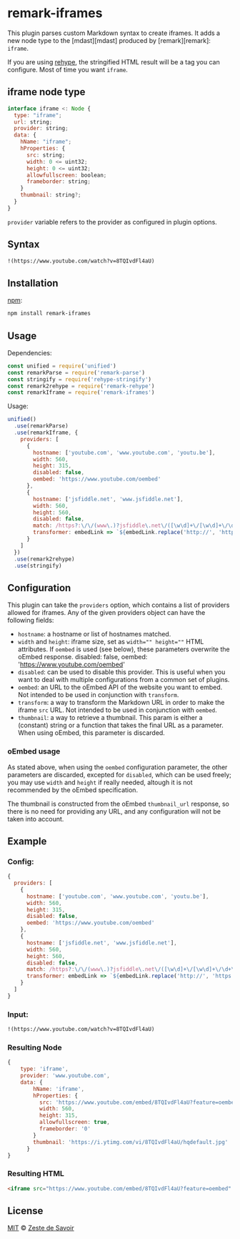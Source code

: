 # remark-iframes

This plugin parses custom Markdown syntax to create iframes.
It adds a new node type to the [mdast][mdast] produced by [remark][remark]: `iframe`.

If you are using [rehype][rehype], the stringified HTML result will be a tag you can configure. Most of time you want `iframe`.

## iframe node type

```javascript
interface iframe <: Node {
  type: "iframe";
  url: string;
  provider: string;
  data: {
    hName: "iframe";
    hProperties: {
      src: string;
      width: 0 <= uint32;
      height: 0 <= uint32;
      allowfullscreen: boolean;
      frameborder: string;
    }
    thumbnail: string?;
  }
}
```

`provider` variable refers to the provider as configured in plugin options.

## Syntax

```markdown
!(https://www.youtube.com/watch?v=8TQIvdFl4aU)
```

## Installation

[npm][npm]:

```bash
npm install remark-iframes
```

## Usage

Dependencies:

```javascript
const unified = require('unified')
const remarkParse = require('remark-parse')
const stringify = require('rehype-stringify')
const remark2rehype = require('remark-rehype')
const remarkIframe = require('remark-iframes')
```

Usage:

```javascript
unified()
  .use(remarkParse)
  .use(remarkIframe, {
    providers: [
      {
        hostname: ['youtube.com', 'www.youtube.com', 'youtu.be'],
        width: 560,
        height: 315,
        disabled: false,
        oembed: 'https://www.youtube.com/oembed'
      },
      {
        hostname: ['jsfiddle.net', 'www.jsfiddle.net'],
        width: 560,
        height: 560,
        disabled: false,
        match: /https?:\/\/(www\.)?jsfiddle\.net\/([\w\d]+\/[\w\d]+\/\d+\/?|[\w\d]+\/\d+\/?|[\w\d]+\/?)$/,
        transformer: embedLink => `${embedLink.replace('http://', 'https://')}embedded/result,js,html,css/`
      }
    ]
  })
  .use(remark2rehype)
  .use(stringify)
```

## Configuration

This plugin can take the `providers` option, which contains a list of providers allowed for iframes. Any of the given providers object can have the following fields:

- `hostname`: a hostname or list of hostnames matched.
- `width` and `height`: iframe size, set as `width="" height=""` HTML attributes. If `oembed` is used (see below), these parameters overwrite the oEmbed response.
        disabled: false,
        oembed: 'https://www.youtube.com/oembed'
- `disabled`: can be used to disable this provider. This is useful when you want to deal with multiple configurations from a common set of plugins.
- `oembed`: an URL to the oEmbed API of the website you want to embed. Not intended to be used in conjunction with `transform`.
- `transform`: a way to transform the Markdown URL in order to make the iframe `src` URL. Not intended to be used in conjunction with `oembed`.
- `thumbnail`: a way to retrieve a thumbnail. This param is either a (constant) string or a function that takes the final URL as a parameter. When using oEmbed, this parameter is discarded.

### oEmbed usage

As stated above, when using the `oembed` configuration parameter, the other parameters are discarded, excepted for `disabled`, which can be used freely; you may use `width` and `height` if really needed, altough it is not recommended by the oEmbed specification.

The thumbnail is constructed from the oEmbed `thumbnail_url` response, so there is no need for providing any URL, and any configuration will not be taken into account.

## Example

### Config:

```javascript
{
  providers: [
    {
      hostname: ['youtube.com', 'www.youtube.com', 'youtu.be'],
      width: 560,
      height: 315,
      disabled: false,
      oembed: 'https://www.youtube.com/oembed'
    },
    {
      hostname: ['jsfiddle.net', 'www.jsfiddle.net'],
      width: 560,
      height: 560,
      disabled: false,
      match: /https?:\/\/(www\.)?jsfiddle\.net\/([\w\d]+\/[\w\d]+\/\d+\/?|[\w\d]+\/\d+\/?|[\w\d]+\/?)$/,
      transformer: embedLink => `${embedLink.replace('http://', 'https://')}embedded/result,js,html,css/`
    }
  ]
}
```

### Input:

```markdown
!(https://www.youtube.com/watch?v=8TQIvdFl4aU)
```

### Resulting Node

```javascript
{
    type: 'iframe',
    provider: 'www.youtube.com',
    data: {
        hName: 'iframe',
        hProperties: {
          src: 'https://www.youtube.com/embed/8TQIvdFl4aU?feature=oembed',
          width: 560,
          height: 315,
          allowfullscreen: true,
          frameborder: '0'
        }
        thumbnail: 'https://i.ytimg.com/vi/8TQIvdFl4aU/hqdefault.jpg'
      }
}
```

### Resulting HTML

```html
<iframe src="https://www.youtube.com/embed/8TQIvdFl4aU?feature=oembed" width="560" height="315"></iframe>
```

## License

[MIT][license] © [Zeste de Savoir][zds]

<!-- Definitions -->

[build-badge]: https://img.shields.io/travis/zestedesavoir/zmarkdown.svg

[build-status]: https://travis-ci.org/zestedesavoir/zmarkdown

[coverage-badge]: https://img.shields.io/coveralls/zestedesavoir/zmarkdown.svg

[coverage-status]: https://coveralls.io/github/zestedesavoir/zmarkdown

[license]: https://github.com/zestedesavoir/zmarkdown/blob/master/packages/remark-iframes/LICENSE-MIT

[zds]: https://zestedesavoir.com

[npm]: https://www.npmjs.com/package/remark-iframes

[rehype]: https://github.com/rehypejs/rehype
